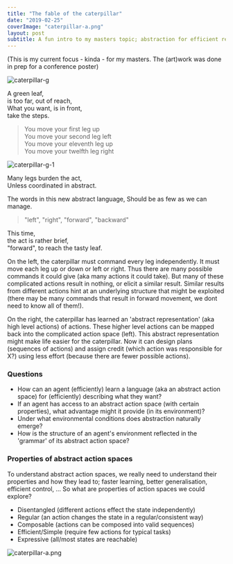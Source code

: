 ```yaml
---
title: "The fable of the caterpillar"
date: "2019-02-25"
coverImage: "caterpillar-a.png"
layout: post
subtitle: A fun intro to my masters topic; abstraction for efficient reinforcment learning.
---
```


(This is my current focus - kinda - for my masters. The (art)work was done in prep for a conference poster)

![caterpillar-g]({{site.baseurl}}/images/caterpillar-g.png)

A green leaf, <br>
is too far, out of reach, <br>
What you want, is in front, <br>
take the steps.

> You move your first leg up<br>
You move your second leg left<br>
You move your eleventh leg up<br>
You move your twelfth leg right

![caterpillar-g-1]({{site.baseurl}}/images/move-g-1.png)

Many legs burden the act, <br>
Unless coordinated in abstract.

The words in this new abstract language, Should be as few as we can manage.

> "left", "right", "forward", "backward"

This time, <br>
the act is rather brief, <br>
"forward", to reach the tasty leaf.

On the left, the caterpillar must command every leg independently. It must move each leg up or down or left or right. Thus there are many possible commands it could give (aka many actions it could take). But many of these complicated actions result in nothing, or elicit a similar result. Similar results from different actions hint at an underlying structure that might be exploited (there may be many commands that result in forward movement, we dont need to know all of them!).

On the right, the caterpillar has learned an 'abstract representation' (aka high level actions) of actions. These higher level actions can be mapped back into the complicated action space (left). This abstract representation might make life easier for the caterpillar. Now it can design plans (sequences of actions) and assign credit (which action was responsible for X?) using less effort (because there are fewer possible actions).

### Questions

- How can an agent (efficiently) learn a language (aka an abstract action space) for (efficiently) describing what they want?
- If an agent has access to an abstract action space (with certain properties), what advantage might it provide (in its environment)?
- Under what environmental conditions does abstraction naturally emerge?
- How is the structure of an agent's environment reflected in the 'grammar' of its abstract action space?

### Properties of abstract action spaces

To understand abstract action spaces, we really need to understand their properties and how they lead to; faster learning, better generalisation, efficient control, ... So what are properties of action spaces we could explore?

- Disentangled (different actions effect the state independently)
- Regular (an action changes the state in a regular/consistent way)
- Composable (actions can be composed into valid sequences)
- Efficient/Simple (require few actions for typical tasks)
- Expressive (all/most states are reachable)

![caterpillar-a.png]({{site.baseurl}}/images/caterpillar-a.png)
